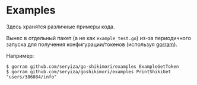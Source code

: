 # Examples
Здесь хранятся различные примеры кода.

Вынес в отдельный пакет (а не как `example_test.go`) из-за периодичного запуска для получения конфигурации/токенов (используя [gorram](https://github.com/natefinch/gorram)).

Например:
```
$ gorram github.com/seryiza/go-shikimori/examples ExampleGetToken
$ gorram github.com/seryiza/goshikimori/examples PrintShikiGet "users/386084/info"
```